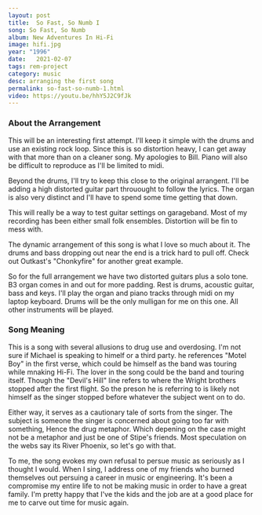```yaml
---
layout: post
title:  So Fast, So Numb I
song: So Fast, So Numb
album: New Adventures In Hi-Fi
image: hifi.jpg
year: "1996"
date:   2021-02-07
tags: rem-project
category: music
desc: arranging the first song
permalink: so-fast-so-numb-1.html
video: https://youtu.be/hhY5J2C9fJk
---
```


### About the Arrangement
This will be an interesting first attempt. I'll keep it simple with the drums and use an existing rock loop. Since this is so distortion heavy, I can get away with that more than on a cleaner song. My apologies to Bill. Piano will also be difficult to reproduce as I'll be limited to midi.

Beyond the drums, I'll try to keep this close to the original arrangent. I'll be adding a high distorted guitar part throuought to follow the lyrics. The organ is also very distinct and I'll have to spend some time getting that down.

This will really be a way to test guitar settings on garageband. Most of my recording has been either small folk ensembles. Distortion will be fin to mess with.

The dynamic arrangement of this song is what I love so much about it. The drums and bass dropping out near the end is a trick hard to pull off. Check out Outkast's "Chonkyfire" for another great example.

So for the full arrangement we have two distorted guitars plus a solo tone. B3 organ comes in and out for more padding. Rest is drums, acoustic guitar, bass and keys. I'll play the organ and piano tracks through midi on my laptop keyboard. Drums will be the only mulligan for me on this one. All other instruments will be played.

### Song Meaning
This is a song with several allusions to drug use and overdosing. I'm not sure if Michael is speaking to himelf or a third party. he references "Motel Boy" in the first verse, which could be himself as the band was touring while mnaking Hi-Fi. The lover in the song could be the band and touring itself. Though the "Devil's Hill" line refers to where the Wright brothers stopped after the first flight. So the preson he is referring to is likely not himself as the singer stopped before whatever the subject went on to do.

Either way, it serves as a cautionary tale of sorts from the singer.  The subject is someone the singer is concerned about going too far with something, Hence the drug metaphor. Which depening on the case might not be a metaphor and just be one of Stipe's friends. Most speculation on the webs say its River Phoenix, so let's go with that.

To me, the song evokes my own refusal to persue music as seriously as I thought I would. When I sing, I address one of my friends who burned themselves out persuing a career in music or engineering. It's been a compromise my entire life to not be making music in order to have a great family. I'm pretty happy that I've the kids and the job are at a good place for me to carve out time for music again.
